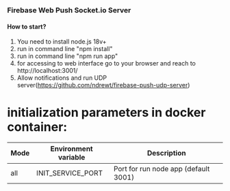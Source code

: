 ### Firebase Web Push Socket.io Server

#### How to start?

1. You need to install node.js 18v+
2. run in command line "npm install"
3. run in command line "npm run app"
4. for accessing to web interface go to your browser and reach to http://localhost:3001/
5. Allow notifications and run UDP server(https://github.com/ndrewt/firebase-push-udp-server)

# initialization parameters in docker container:

| Mode | Environment variable | Description                          |
| ---- | -------------------- | ------------------------------------ |
| all  | INIT_SERVICE_PORT    | Port for run node app (default 3001) |
